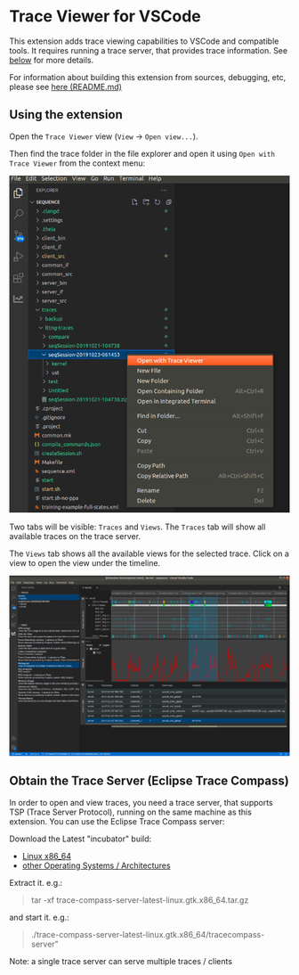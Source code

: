 # Trace Viewer for VSCode

This extension adds trace viewing capabilities to VSCode and compatible tools. It requires running a trace server, that provides trace information. See [below](#obtain-the-trace-server-eclipse-trace-compass) for more details.

For information about building this extension from sources, debugging, etc, please see [here (README.md)](https://github.com/eclipse-cdt-cloud/vscode-trace-extension/tree/master/README.md)

## Using the extension

Open the `Trace Viewer` view (`View` -> `Open view...`).

Then find the trace folder in the file explorer and open it using `Open with Trace Viewer` from the context menu:

![open-trace][open-trace]

Two tabs will be visible: `Traces` and `Views`. The `Traces` tab will show all available traces on the trace server.

The `Views` tab shows all the available views for the selected trace. Click on a view to open the view under the timeline.

![open-output][open-output]

[open-output]: https://raw.githubusercontent.com/eclipse-cdt-cloud/vscode-trace-extension/master/doc/images/vscode-trace-extension-001.png
[open-trace]: https://raw.githubusercontent.com/eclipse-cdt-cloud/vscode-trace-extension/master/doc/images/vscode-open-with-trace-viewer-001.png

<a name="trace-server"></a>

## Obtain the Trace Server (Eclipse Trace Compass)

In order to open and view traces, you need a trace server, that supports TSP (Trace Server Protocol), running on the same machine as this extension. You can use the Eclipse Trace Compass server:

Download the Latest "incubator" build:

- [Linux x86_64](https://download.eclipse.org/tracecompass.incubator/trace-server/rcp/trace-compass-server-latest-linux.gtk.x86_64.tar.gz)
- [other Operating Systems / Architectures](https://download.eclipse.org/tracecompass.incubator/trace-server/rcp/)

Extract it. e.g.:
> tar -xf trace-compass-server-latest-linux.gtk.x86_64.tar.gz

and start it. e.g.:
> ./trace-compass-server-latest-linux.gtk.x86_64/tracecompass-server"

Note: a single trace server can serve multiple traces / clients

